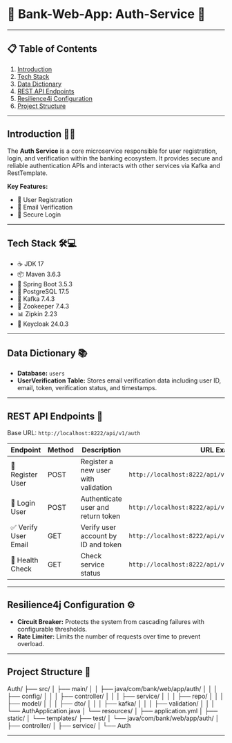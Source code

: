# 🏦 Bank-Web-App: Auth-Service 🔐

---

## 📋 Table of Contents

1. [Introduction](#introduction)  
2. [Tech Stack](#tech-stack)  
3. [Data Dictionary](#data-dictionary)  
4. [REST API Endpoints](#rest-api-endpoints)  
5. [Resilience4j Configuration](#resilience4j-configuration)  
6. [Project Structure](#project-structure)  

---

## Introduction 🚀✨

The **Auth Service** is a core microservice responsible for user registration, login, and verification within the banking ecosystem. It provides secure and reliable authentication APIs and interacts with other services via Kafka and RestTemplate.

**Key Features:**  
- 📝 User Registration  
- 📧 Email Verification  
- 🔑 Secure Login  

---

## Tech Stack 🛠️💻

- ☕ JDK 17  
- 📦 Maven 3.6.3  
- 🌱 Spring Boot 3.5.3  
- 🐘 PostgreSQL 17.5  
- 🦜 Kafka 7.4.3  
- 🐝 Zookeeper 7.4.3  
- 📊 Zipkin 2.23  
- 🔐 Keycloak 24.0.3  

---

## Data Dictionary 📚

- **Database:** `users`  
- **UserVerification Table:** Stores email verification data including user ID, email, token, verification status, and timestamps.

---

## REST API Endpoints 🔗

Base URL: `http://localhost:8222/api/v1/auth`

| Endpoint                    | Method | Description                          | URL Example                                         |
|-----------------------------|--------|------------------------------------|----------------------------------------------------|
| 📝 Register User             | POST   | Register a new user with validation| `http://localhost:8222/api/v1/auth/register`       |
| 🔑 Login User                | POST   | Authenticate user and return token | `http://localhost:8222/api/v1/auth/login`          |
| ✅ Verify User Email         | GET    | Verify user account by ID and token| `http://localhost:8222/api/v1/auth/verify/{id}/{token}` |
| 💓 Health Check              | GET    | Check service status                | `http://localhost:8222/api/v1/auth/heartbeat`      |

---

## Resilience4j Configuration ⚙️

- **Circuit Breaker:** Protects the system from cascading failures with configurable thresholds.  
- **Rate Limiter:** Limits the number of requests over time to prevent overload.

---

## Project Structure 📂

Auth/
├── src/
│ ├── main/
│ │ ├── java/com/bank/web/app/auth/
│ │ │ ├── config/
│ │ │ ├── controller/
│ │ │ ├── service/
│ │ │ ├── repo/
│ │ │ ├── model/
│ │ │ ├── dto/
│ │ │ ├── kafka/
│ │ │ ├── validation/
│ │ │ └── AuthApplication.java
│ └── resources/
│ ├── application.yml
│ ├── static/
│ └── templates/
├── test/
│ └── java/com/bank/web/app/auth/
│ ├── controller/
│ ├── service/
│ └── Auth


---
